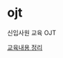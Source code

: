 # ojt
신입사원 교육 OJT

[교육내용 정리](https://secret-keyboard-290.notion.site/OJT-cb9e2704af354bebb3c83e9dd099d441)
